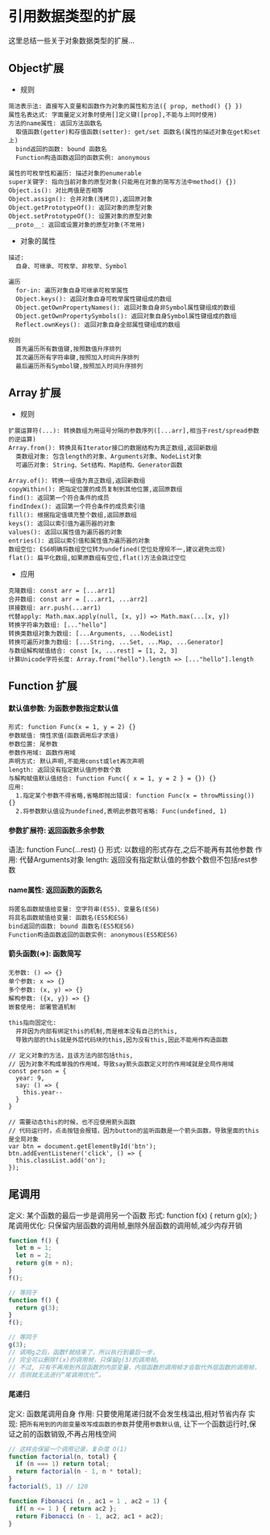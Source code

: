 # 引用数据类型的扩展
这里总结一些关于对象数据类型的扩展...

## Object扩展
- 规则
```
简洁表示法: 直接写入变量和函数作为对象的属性和方法({ prop, method() {} })
属性名表达式: 字面量定义对象时使用[]定义键([prop],不能与上同时使用)
方法的name属性: 返回方法函数名
  取值函数(getter)和存值函数(setter): get/set 函数名(属性的描述对象在get和set上)
  bind返回的函数: bound 函数名
  Function构造函数返回的函数实例: anonymous

属性的可枚举性和遍历: 描述对象的enumerable
super关键字: 指向当前对象的原型对象(只能用在对象的简写方法中method() {})
Object.is(): 对比两值是否相等
Object.assign(): 合并对象(浅拷贝),返回原对象
Object.getPrototypeOf(): 返回对象的原型对象
Object.setPrototypeOf(): 设置对象的原型对象
__proto__: 返回或设置对象的原型对象(不常用)
```
- 对象的属性
```
描述: 
  自身、可继承、可枚举、非枚举、Symbol

遍历
  for-in: 遍历对象自身可继承可枚举属性
  Object.keys(): 返回对象自身可枚举属性键组成的数组
  Object.getOwnPropertyNames(): 返回对象自身非Symbol属性键组成的数组
  Object.getOwnPropertySymbols(): 返回对象自身Symbol属性键组成的数组
  Reflect.ownKeys(): 返回对象自身全部属性键组成的数组

规则
  首先遍历所有数值键,按照数值升序排列
  其次遍历所有字符串键,按照加入时间升序排列
  最后遍历所有Symbol键,按照加入时间升序排列
```

## Array 扩展
- 规则
```
扩展运算符(...): 转换数组为用逗号分隔的参数序列([...arr],相当于rest/spread参数的逆运算)
Array.from(): 转换具有Iterator接口的数据结构为真正数组,返回新数组
  类数组对象: 包含length的对象、Arguments对象、NodeList对象
  可遍历对象: String、Set结构、Map结构、Generator函数

Array.of(): 转换一组值为真正数组,返回新数组
copyWithin(): 把指定位置的成员复制到其他位置,返回原数组
find(): 返回第一个符合条件的成员
findIndex(): 返回第一个符合条件的成员索引值
fill(): 根据指定值填充整个数组,返回原数组
keys(): 返回以索引值为遍历器的对象
values(): 返回以属性值为遍历器的对象
entries(): 返回以索引值和属性值为遍历器的对象
数组空位: ES6明确将数组空位转为undefined(空位处理规不一,建议避免出现)
flat(): 扁平化数组,如果原数组有空位,flat()方法会跳过空位
```
- 应用
```
克隆数组: const arr = [...arr1]
合并数组: const arr = [...arr1, ...arr2]
拼接数组: arr.push(...arr1)
代替apply: Math.max.apply(null, [x, y]) => Math.max(...[x, y])
转换字符串为数组: [..."hello"]
转换类数组对象为数组: [...Arguments, ...NodeList]
转换可遍历对象为数组: [...String, ...Set, ...Map, ...Generator]
与数组解构赋值结合: const [x, ...rest] = [1, 2, 3]
计算Unicode字符长度: Array.from("hello").length => [..."hello"].length
```

## Function 扩展
#### 默认值参数: 为函数参数指定默认值
```
形式: function Func(x = 1, y = 2) {}
参数赋值: 惰性求值(函数调用后才求值)
参数位置: 尾参数
参数作用域: 函数作用域
声明方式: 默认声明,不能用const或let再次声明
length: 返回没有指定默认值的参数个数
与解构赋值默认值结合: function Func({ x = 1, y = 2 } = {}) {}
应用: 
  1.指定某个参数不得省略,省略即抛出错误: function Func(x = throwMissing()) {}
  2.将参数默认值设为undefined,表明此参数可省略: Func(undefined, 1)
```
#### 参数扩展符: 返回函数多余参数
语法: function Func(...rest) {}
形式: 以数组的形式存在,之后不能再有其他参数
作用: 代替Arguments对象
length: 返回没有指定默认值的参数个数但不包括rest参数

#### name属性: 返回函数的函数名
```
将匿名函数赋值给变量: 空字符串(ES5)、变量名(ES6)
将具名函数赋值给变量: 函数名(ES5和ES6)
bind返回的函数: bound 函数名(ES5和ES6)
Function构造函数返回的函数实例: anonymous(ES5和ES6)
```

#### 箭头函数(=>): 函数简写
```
无参数: () => {}
单个参数: x => {}
多个参数: (x, y) => {}
解构参数: ({x, y}) => {}
嵌套使用: 部署管道机制

this指向固定化:
  并非因为内部有绑定this的机制,而是根本没有自己的this,
  导致内部的this就是外层代码块的this,因为没有this,因此不能用作构造函数

// 定义对象的方法，且该方法内部包括this,
// 因为对象不构成单独的作用域，导致say箭头函数定义时的作用域就是全局作用域
const person = {
  year: 9,
  say: () => {
    this.year--
  }
}

// 需要动态this的时候，也不应使用箭头函数
// 代码运行时，点击按钮会报错，因为button的监听函数是一个箭头函数，导致里面的this是全局对象
var btn = document.getElementById('btn');
btn.addEventListener('click', () => {
  this.classList.add('on');
});
```




## 尾调用
定义: 某个函数的最后一步是调用另一个函数
形式: function f(x) { return g(x); }
尾调用优化: 只保留内层函数的调用帧,删除外层函数的调用帧,减少内存开销
```js
function f() {
  let m = 1;
  let n = 2;
  return g(m + n);
}
f();

// 等同于
function f() {
  return g(3);
}
f();

// 等同于
g(3);
// 调用g之后，函数f就结束了，所以执行到最后一步，
// 完全可以删除f(x)的调用帧，只保留g(3)的调用帧。
// 不过, 只有不再用到外层函数的内部变量，内层函数的调用帧才会取代外层函数的调用帧，
// 否则就无法进行“尾调用优化”。
```

#### 尾递归
定义: 函数尾调用自身
作用: 只要使用尾递归就不会发生栈溢出,相对节省内存
实现: 把`所有用到的内部变量改写成函数的参数`并使用`参数默认值`,
让下一个函数运行时,保证之前的函数销毁,不再占用栈空间
```js
// 这样会保留一个调用记录，复杂度 O(1)
function factorial(n, total) {
  if (n === 1) return total;
  return factorial(n - 1, n * total);
}
factorial(5, 1) // 120

function Fibonacci (n , ac1 = 1 , ac2 = 1) {
  if( n <= 1 ) { return ac2 };
  return Fibonacci (n - 1, ac2, ac1 + ac2);
}
```
